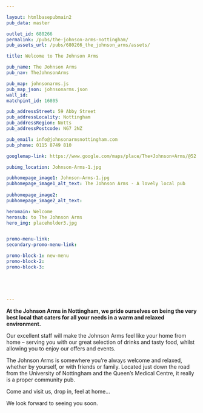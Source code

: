 ```yaml
---

layout: htmlbasepubmain2
pub_data: master

outlet_id: 680266
permalink: /pubs/the-johnson-arms-nottingham/
pub_assets_url: /pubs/680266_the_johnson_arms/assets/

title: Welcome to The Johnson Arms

pub_name: The Johnson Arms
pub_nav: TheJohnsonArms

pub_map: johnsonarms.js
pub_map_json: johnsonarms.json
wall_id:
matchpint_id: 16805

pub_addressStreet: 59 Abby Street
pub_addressLocality: Nottingham
pub_addressRegion: Notts
pub_addressPostcode: NG7 2NZ

pub_email: info@johnsonarmsnottingham.com
pub_phone: 0115 8749 810

googlemap-link: https://www.google.com/maps/place/The+Johnson+Arms/@52.942328,-1.1824457,17z/data=!3m1!4b1!4m5!3m4!1s0x4879c2174ef23997:0x148cad741463535!8m2!3d52.942328!4d-1.180257

pubimg_location: Johnson-Arms-1.jpg

pubhomepage_image1: Johnson-Arms-1.jpg
pubhomepage_image1_alt_text: The Johnson Arms - A lovely local pub
 
pubhomepage_image2: 
pubhomepage_image2_alt_text: 

heromain: Welcome
herosub: to The Johnson Arms
hero_img: placeholder3.jpg


promo-menu-link:
secondary-promo-menu-link:

promo-block-1: new-menu
promo-block-2: 
promo-block-3: 





---
```




**At the Johnson Arms in Nottingham, we pride ourselves on being the very best local that caters for all your needs in a warm and relaxed environment.**

Our excellent staff will make the Johnson Arms feel like your home from home – serving you with our great selection of drinks and tasty food, whilst allowing you to enjoy our offers and events. 

The Johnson Arms is somewhere you’re always welcome and relaxed, whether by yourself, or with friends or family. Located just down the road from the University of Nottingham and the Queen’s Medical Centre, it really is a proper community pub.

Come and visit us, drop in, feel at home… 

We look forward to seeing you soon.



